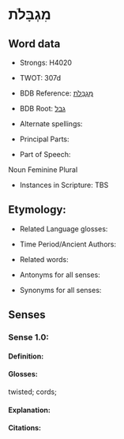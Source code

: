 # מִגְבָּלֹת

<!-- Status: S2="NeedsEdits" -->
<!-- Lexica used for edits:   -->

## Word data

* Strongs: H4020

* TWOT: 307d

* BDB Reference: [מִגְבָּלֹת](rc://en/bdb/dict/c.aj.ae)

* BDB Root: [גבל](rc://en/bdb/dict/c.aj.aa)

* Alternate spellings:

* Principal Parts:

* Part of Speech:

Noun Feminine Plural

* Instances in Scripture: TBS

## Etymology:

* Related Language glosses:

* Time Period/Ancient Authors:

* Related words:

* Antonyms for all senses:

* Synonyms for all senses:

## Senses

### Sense 1.0:

#### Definition:

#### Glosses:

twisted; cords; 

#### Explanation:

#### Citations:



